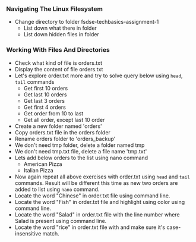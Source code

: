 ### Navigating The Linux Filesystem

* Change directory to folder fsdse-techbasics-assignment-1
  - List down what there in folder
  - List down hidden files in folder

### Working With Files And Directories

* Check what kind of file is orders.txt
* Display the content of file orders.txt
* Let's explore order.txt more and try to solve query below using `head`, `tail` commands
  - Get first 10 orders
  - Get last 10 orders
  - Get last 3 orders
  - Get first 4 orders
  - Get order from 10 to last
  - Get all order, except last 10 order
* Create a new folder named 'orders'
* Copy orders.txt file in the orders folder
* Rename orders folder to 'orders_backup'
* We don't need tmp folder, delete a folder named tmp
* We don't need tmp.txt file, delete a file name 'tmp.txt'
* Lets add below orders to the list using nano command
  - American Pizza
  - Italian Pizza
* Now again repeat all above exercises with order.txt using `head` and `tail` commands. Result will be different this time as new two orders are added to list using `nano` command.
* Locate the word "Chinese" in order.txt file using command line.
* Locate the word "Fish" in order.txt file and highlight using color using command line.
* Locate the word "Salad" in order.txt file with the line number where Salad is present using command line.
* Locate the word "rice" in order.txt file with and make sure it's case-insensitive match.
